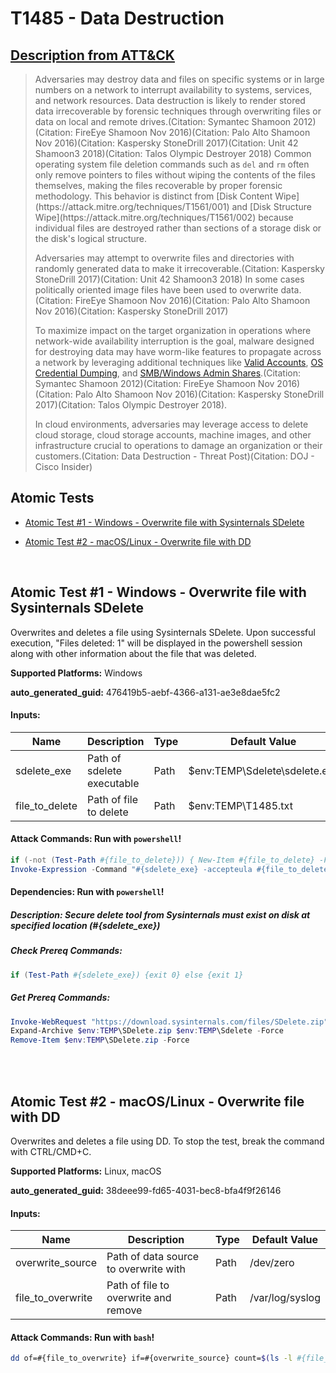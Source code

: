 # T1485 - Data Destruction
## [Description from ATT&CK](https://attack.mitre.org/techniques/T1485)
<blockquote>Adversaries may destroy data and files on specific systems or in large numbers on a network to interrupt availability to systems, services, and network resources. Data destruction is likely to render stored data irrecoverable by forensic techniques through overwriting files or data on local and remote drives.(Citation: Symantec Shamoon 2012)(Citation: FireEye Shamoon Nov 2016)(Citation: Palo Alto Shamoon Nov 2016)(Citation: Kaspersky StoneDrill 2017)(Citation: Unit 42 Shamoon3 2018)(Citation: Talos Olympic Destroyer 2018) Common operating system file deletion commands such as <code>del</code> and <code>rm</code> often only remove pointers to files without wiping the contents of the files themselves, making the files recoverable by proper forensic methodology. This behavior is distinct from [Disk Content Wipe](https://attack.mitre.org/techniques/T1561/001) and [Disk Structure Wipe](https://attack.mitre.org/techniques/T1561/002) because individual files are destroyed rather than sections of a storage disk or the disk's logical structure.

Adversaries may attempt to overwrite files and directories with randomly generated data to make it irrecoverable.(Citation: Kaspersky StoneDrill 2017)(Citation: Unit 42 Shamoon3 2018) In some cases politically oriented image files have been used to overwrite data.(Citation: FireEye Shamoon Nov 2016)(Citation: Palo Alto Shamoon Nov 2016)(Citation: Kaspersky StoneDrill 2017)

To maximize impact on the target organization in operations where network-wide availability interruption is the goal, malware designed for destroying data may have worm-like features to propagate across a network by leveraging additional techniques like [Valid Accounts](https://attack.mitre.org/techniques/T1078), [OS Credential Dumping](https://attack.mitre.org/techniques/T1003), and [SMB/Windows Admin Shares](https://attack.mitre.org/techniques/T1021/002).(Citation: Symantec Shamoon 2012)(Citation: FireEye Shamoon Nov 2016)(Citation: Palo Alto Shamoon Nov 2016)(Citation: Kaspersky StoneDrill 2017)(Citation: Talos Olympic Destroyer 2018).

In cloud environments, adversaries may leverage access to delete cloud storage, cloud storage accounts, machine images, and other infrastructure crucial to operations to damage an organization or their customers.(Citation: Data Destruction - Threat Post)(Citation: DOJ  - Cisco Insider)</blockquote>

## Atomic Tests

- [Atomic Test #1 - Windows - Overwrite file with Sysinternals SDelete](#atomic-test-1---windows---overwrite-file-with-sysinternals-sdelete)

- [Atomic Test #2 - macOS/Linux - Overwrite file with DD](#atomic-test-2---macoslinux---overwrite-file-with-dd)


<br/>

## Atomic Test #1 - Windows - Overwrite file with Sysinternals SDelete
Overwrites and deletes a file using Sysinternals SDelete. Upon successful execution, "Files deleted: 1" will be displayed in
the powershell session along with other information about the file that was deleted.

**Supported Platforms:** Windows


**auto_generated_guid:** 476419b5-aebf-4366-a131-ae3e8dae5fc2





#### Inputs:
| Name | Description | Type | Default Value |
|------|-------------|------|---------------|
| sdelete_exe | Path of sdelete executable | Path | $env:TEMP&#92;Sdelete&#92;sdelete.exe|
| file_to_delete | Path of file to delete | Path | $env:TEMP&#92;T1485.txt|


#### Attack Commands: Run with `powershell`! 


```powershell
if (-not (Test-Path #{file_to_delete})) { New-Item #{file_to_delete} -Force }
Invoke-Expression -Command "#{sdelete_exe} -accepteula #{file_to_delete}"
```




#### Dependencies:  Run with `powershell`!
##### Description: Secure delete tool from Sysinternals must exist on disk at specified location (#{sdelete_exe})
##### Check Prereq Commands:
```powershell
if (Test-Path #{sdelete_exe}) {exit 0} else {exit 1}
```
##### Get Prereq Commands:
```powershell
Invoke-WebRequest "https://download.sysinternals.com/files/SDelete.zip" -OutFile "$env:TEMP\SDelete.zip"
Expand-Archive $env:TEMP\SDelete.zip $env:TEMP\Sdelete -Force
Remove-Item $env:TEMP\SDelete.zip -Force
```




<br/>
<br/>

## Atomic Test #2 - macOS/Linux - Overwrite file with DD
Overwrites and deletes a file using DD.
To stop the test, break the command with CTRL/CMD+C.

**Supported Platforms:** Linux, macOS


**auto_generated_guid:** 38deee99-fd65-4031-bec8-bfa4f9f26146





#### Inputs:
| Name | Description | Type | Default Value |
|------|-------------|------|---------------|
| overwrite_source | Path of data source to overwrite with | Path | /dev/zero|
| file_to_overwrite | Path of file to overwrite and remove | Path | /var/log/syslog|


#### Attack Commands: Run with `bash`! 


```bash
dd of=#{file_to_overwrite} if=#{overwrite_source} count=$(ls -l #{file_to_overwrite} | awk '{print $5}') iflag=count_bytes
```






<br/>
